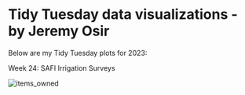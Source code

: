 # Tidy Tuesday data visualizations - by Jeremy Osir

Below are my Tidy Tuesday plots for 2023:

Week 24: SAFI Irrigation Surveys


![items_owned](https://github.com/osirjeremy/TidyTuesday-JeremyOsir/assets/8055445/78e98233-4055-44f7-ac26-40adfec0b82f)

